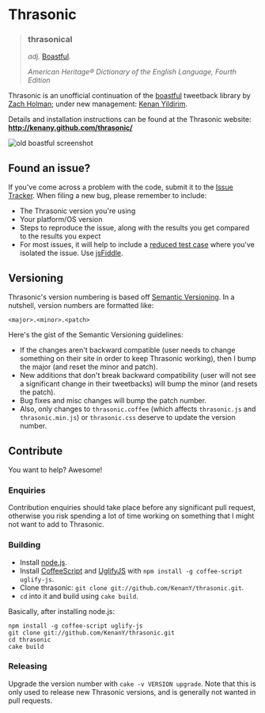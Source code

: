 ﻿# Thrasonic

> ### thrasonical
> _adj._ [Boastful][boastful].
>
> _American Heritage® Dictionary of the English Language, Fourth Edition_

Thrasonic is an unofficial continuation of the [boastful][] tweetback library by [Zach Holman][holman]; under new management: [Kenan Yildirim][kenany].

Details and installation instructions can be found at the Thrasonic website: **http://kenany.github.com/thrasonic/**

![old boastful screenshot](http://files.droplr.com/files/11322372/oO5q.jquery.boastful.png)

## Found an issue?

If you've come across a problem with the code, submit it to the [Issue Tracker][issues].  When filing a new bug, please remember to include:

* The Thrasonic version you're using
* Your platform/OS version
* Steps to reproduce the issue, along with the results you get compared to the results you expect
* For most issues, it will help to include a [reduced test case][reduce] where you've isolated the issue. Use [jsFiddle][jsfiddle].

## Versioning

Thrasonic's version numbering is based off [Semantic Versioning][semver]. In a nutshell, version numbers are formatted like:

`<major>.<minor>.<patch>`

Here's the gist of the Semantic Versioning guidelines:

* If the changes aren't backward compatible (user needs to change something on their site in order to keep Thrasonic working), then I bump the major (and reset the minor and patch).
* New additions that don't break backward compatibility (user will not see a significant change in their tweetbacks) will bump the minor (and resets the patch).
* Bug fixes and misc changes will bump the patch number.
* Also, only changes to `thrasonic.coffee` (which affects `thrasonic.js` and `thrasonic.min.js`) or `thrasonic.css` deserve to update the version number.

## Contribute

You want to help? Awesome!

### Enquiries

Contribution enquiries should take place before any significant pull request, otherwise you risk spending a lot of time working on something that I might not want to add to Thrasonic.

### Building

* Install [node.js][nodejs].
* Install [CoffeeScript][coffee] and [UglifyJS][uglify] with `npm install -g coffee-script uglify-js`.
* Clone thrasonic: `git clone git://github.com/KenanY/thrasonic.git`.
* `cd` into it and build using `cake build`.

Basically, after installing node.js:

```
npm install -g coffee-script uglify-js
git clone git://github.com/KenanY/thrasonic.git
cd thrasonic
cake build
```

### Releasing

Upgrade the version number with `cake -v VERSION upgrade`. Note that this is only used to release new Thrasonic versions, and is generally not wanted in pull requests.


   [boastful]: https://github.com/holman/boastful
   [coffee]: http://coffeescript.org/
   [holman]: http://zachholman.com/
   [issues]: https://github.com/KenanY/thrasonic/issues
   [jsfiddle]: http://jsfiddle.net/
   [kenany]: http://kenany.me/
   [nodejs]: http://nodejs.org/
   [reduce]: http://css-tricks.com/reduced-test-cases/
   [semver]: http://semver.org/
   [uglify]: http://marijnhaverbeke.nl/uglifyjs
